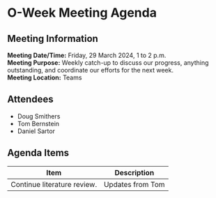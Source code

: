 # O-Week Meeting Agenda
## Meeting Information
**Meeting Date/Time:** Friday, 29 March 2024, 1 to 2 p.m.  
**Meeting Purpose:** Weekly catch-up to discuss our progress, anything outstanding, and coordinate our efforts for the next week.  
**Meeting Location:** Teams  

## Attendees
- Doug Smithers
- Tom Bernstein
- Daniel Sartor

## Agenda Items

Item | Description
---- | ----
Continue literature review. | Updates from Tom |
